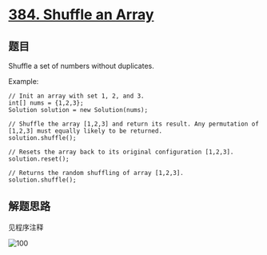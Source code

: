 # [384. Shuffle an Array](https://leetcode-cn.com/problems/shuffle-an-array/)

## 题目

Shuffle a set of numbers without duplicates.

Example:

```text
// Init an array with set 1, 2, and 3.
int[] nums = {1,2,3};
Solution solution = new Solution(nums);

// Shuffle the array [1,2,3] and return its result. Any permutation of [1,2,3] must equally likely to be returned.
solution.shuffle();

// Resets the array back to its original configuration [1,2,3].
solution.reset();

// Returns the random shuffling of array [1,2,3].
solution.shuffle();
```

## 解题思路

见程序注释

![100](384.100.png)